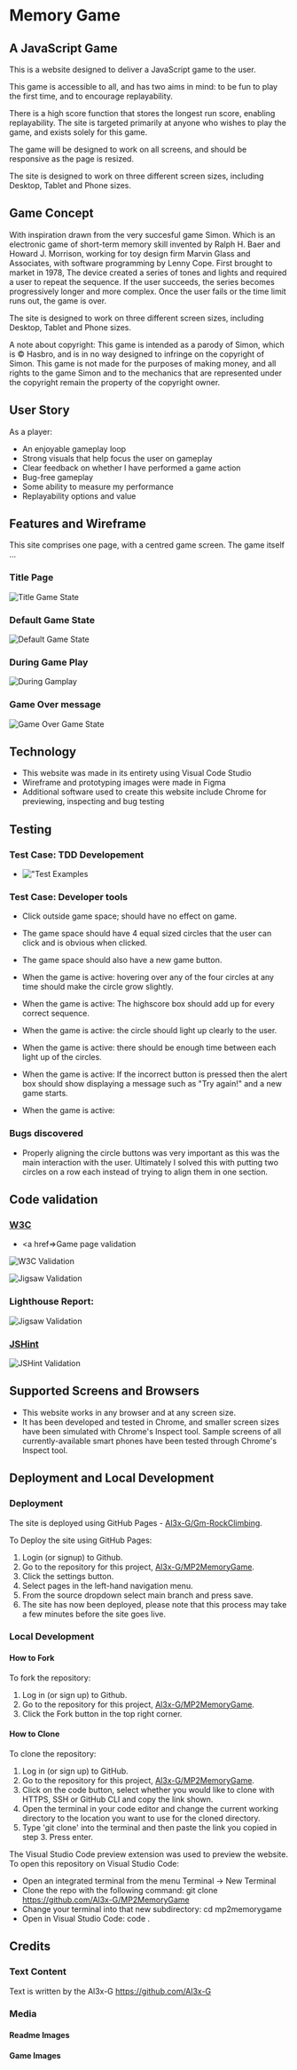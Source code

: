 # Memory Game 

## A JavaScript Game

This is a website designed to deliver a JavaScript game to the user. 

This game is accessible to all, and has two aims in mind: to be fun to play the first time, and to encourage replayability.

 There is a high score function that stores the longest run score, enabling replayability. The site is targeted primarily at anyone who wishes to play the game, and exists solely for this game. 
 
The game will be designed to work on all screens, and should be responsive as the page is resized. 

The site is designed to work on three different screen sizes, including Desktop, Tablet and Phone sizes.


## Game Concept
With inspiration drawn from the very succesful game Simon. Which is an electronic game of short-term memory skill invented by Ralph H. Baer and Howard J. Morrison, working for toy design firm Marvin Glass and Associates, with software programming by Lenny Cope. First brought to market in 1978, The device created a series of tones and lights and required a user to repeat the sequence. If the user succeeds, the series becomes progressively longer and more complex. Once the user fails or the time limit runs out, the game is over.


The site is designed to work on three different screen sizes, including Desktop, Tablet and Phone sizes.

A note about copyright: This game is intended as a parody of Simon, which is © Hasbro, and is in no way designed to infringe on the copyright of Simon. This game is not made for the purposes of making money, and all rights to the game Simon and to the mechanics that are represented under the copyright remain the property of the copyright owner.

## User Story
As a player:
+ An enjoyable gameplay loop
+ Strong visuals that help focus the user on gameplay
+ Clear feedback on whether I have performed a game action
+ Bug-free gameplay
+ Some ability to measure my performance
+ Replayability options and value

## Features and Wireframe
This site comprises one page, with a centred game screen. The game itself ...

### Title Page
![Title Game State](readme_docs/prototype/title.png "Title Game State")

### Default Game State
![Default Game State]()

### During Game Play

![During Gamplay]()

### Game Over message
![Game Over Game State]()

## Technology
+ This website was made in its entirety using Visual Code Studio
+ Wireframe and prototyping images were made in Figma
+ Additional software used to create this website include Chrome for previewing, inspecting and bug testing

## Testing
### Test Case: TDD Developement
+ !["Test Examples]()

### Test Case: Developer tools
+ Click outside game space; should have no effect on game.

+ The game space should have 4 equal sized circles that the user can click and is obvious when clicked.

+ The game space should also have a new game button.

+ When the game is active: hovering over any of the four circles at any time should make the circle grow slightly.

+ When the game is active: The highscore box should add up for every correct sequence.

+ When the game is active: the circle should light up clearly to the user.

+ When the game is active: there should be enough time between each light up of the circles. 

+ When the game is active: If the incorrect button is pressed then the alert box should show displaying a message such as "Try again!" and a new game starts.

+ When the game is active: 

### Bugs discovered
+ Properly aligning the circle buttons was very important as this was the main interaction with the user. Ultimately I solved this with putting two circles on a row each instead of trying to align them in one section.

## Code validation
### <a href="https://validator.w3.org/" target="_blank">W3C</a>

+ <a href=>Game page validation</a>

![W3C Validation]()

![Jigsaw Validation]()

### Lighthouse Report:

![Jigsaw Validation]() 

### <a href="https://jshint.com/" target="_blank">JSHint</a>

![JSHint Validation]() 

## Supported Screens and Browsers
+ This website works in any browser and at any screen size.
+ It has been developed and tested in Chrome, and smaller screen sizes have been simulated with Chrome's Inspect tool. Sample screens of all currently-available smart phones have been tested through Chrome's Inspect tool.
## Deployment and Local Development

### Deployment

The site is deployed using GitHub Pages - [Al3x-G/Gm-RockClimbing](https://github.com/Al3x-G/GM-RockClimbing).

To Deploy the site using GitHub Pages:

1. Login (or signup) to Github.
2. Go to the repository for this project, [Al3x-G/MP2MemoryGame](https://github.com/Al3x-G/MP2MemoryGame).
3. Click the settings button.
4. Select pages in the left-hand navigation menu.
5. From the source dropdown select main branch and press save.
6. The site has now been deployed, please note that this process may take a few minutes before the site goes live.

### Local Development

#### How to Fork

To fork the repository:

1. Log in (or sign up) to Github.
2. Go to the repository for this project, [Al3x-G/MP2MemoryGame](https://github.com/Al3x-G/MP2MemoryGame).
3. Click the Fork button in the top right corner.

#### How to Clone

To clone the repository:

1. Log in (or sign up) to GitHub.
2. Go to the repository for this project, [Al3x-G/MP2MemoryGame](https://github.com/Al3x-G/MP2MemoryGame).
3. Click on the code button, select whether you would like to clone with HTTPS, SSH or GitHub CLI and copy the link shown.
4. Open the terminal in your code editor and change the current working directory to the location you want to use for the cloned directory.
5. Type 'git clone' into the terminal and then paste the link you copied in step 3. Press enter.


The Visual Studio Code preview extension was used to preview the website. To open this repository on Visual Studio Code:

+ Open an integrated terminal from the menu Terminal -> New Terminal
+ Clone the repo with the following command: git clone https://github.com/Al3x-G/MP2MemoryGame
+ Change your terminal into that new subdirectory: cd mp2memorygame
+ Open in Visual Studio Code: code .

## Credits
### Text Content
Text is written by the Al3x-G https://github.com/Al3x-G

### Media
#### Readme Images


#### Game Images
